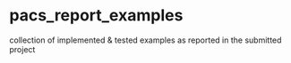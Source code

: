# pacs_report_examples
collection of implemented &amp; tested examples as reported in the submitted project 

